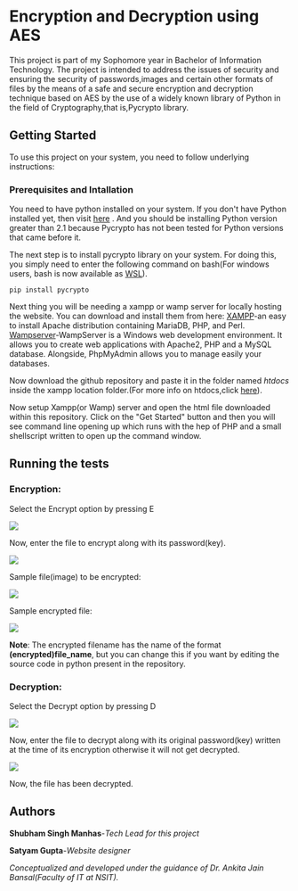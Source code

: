 # Encryption and Decryption using AES

This project is part of my Sophomore year in Bachelor of Information Technology. The project is intended to address the issues of security and ensuring the security of passwords,images and certain other formats of files
by the means of a safe and secure encryption and decryption technique based on AES by the use of a widely known library of Python in the field of Cryptography,that is,Pycrypto library.

## Getting Started

To use this project on your system, you need to follow underlying instructions:

### Prerequisites and Intallation

You need to have python installed on your system. If you don't have Python installed yet, then visit [here](https://www.python.org/getit/) .
And you should be installing Python version greater than 2.1 because Pycrypto has not been tested for Python versions that came before it.

The next step is to install pycrypto library on your system. For doing this, you simply need to enter the following command on bash(For windows users, bash is now available as [WSL](https://docs.microsoft.com/en-us/windows/wsl/install-win10)).

```
pip install pycrypto
```
Next thing you will be needing a xampp or wamp server for locally hosting the website.
You can download and install them from here:
[XAMPP](https://www.apachefriends.org/download.html)-an easy to install Apache distribution containing MariaDB, PHP, and Perl.
[Wampserver](http://www.wampserver.com/en/)-WampServer is a Windows web development environment. It allows you to create web applications with Apache2, PHP and a MySQL database. Alongside, PhpMyAdmin allows you to manage easily your databases.

Now download the github repository and paste it in the folder named *htdocs* inside the xampp location folder.(For more info on htdocs,click [here](https://www.phpknowhow.com/basics/working-with-xampp/)).

Now setup Xampp(or Wamp) server and open the html file downloaded within this repository.
Click on the "Get Started" button and then you will see command line opening up which runs with the hep of PHP and a small shellscript written to open up the command window.

## Running the tests

### Encryption:
Select the Encrypt option by pressing E

![](../master/images/1.JPG)

Now, enter the file to encrypt along with its password(key).

![](../master/images/2.JPG)

Sample file(image) to be encrypted:

![](../master/images/2.1.JPG)

Sample encrypted file:

![](../master/images/2.2.JPG)

**Note**: The encrypted filename has the name of the format **(encrypted)file_name**, but you can change this if you want by editing the source code in python present in the repository.

### Decryption:

Select the Decrypt option by pressing D

![](../master/images/3.JPG)

Now, enter the file to decrypt along with its original password(key) written at the time of its encryption otherwise it will not get decrypted.

![](../master/images/4.JPG)

Now, the file has been decrypted.

## Authors

**Shubham Singh Manhas**-*Tech Lead for this project*

**Satyam Gupta**-*Website designer*

*Conceptualized and developed under the guidance of Dr. Ankita Jain Bansal(Faculty of IT at NSIT).*


